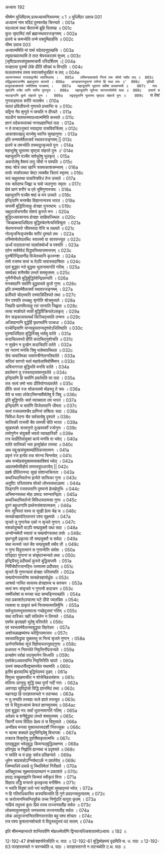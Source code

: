 अध्यायः 192

भीष्मेण युधिष्ठिरम् प्रत्यध्यात्मनिरूपणम् ॥ 1 ॥
युधिष्ठिर उवाच 	001  
अध्यात्मं नाम यदिदं पुरुषस्येह चिन्त्यते ।	001a  
यदध्यात्मं यथा चैतत्तन्मे ब्रूहि पितामह ॥	001c  
कुतः सृष्टमिदं सर्वं ब्रह्मन्स्थावरजङ्गमम् ।	002a  
प्रलये च कमभ्येति तन्मे वक्तुमिहार्हसि ॥	002c  
भीष्म उवाच 	003  
अध्यात्ममिति मां पार्थ यदेतदनुपृच्छसि ।	003a  
तद्व्याख्यास्यामि ते तात श्रेयस्करतमं शुभम् ॥	003c  
[सृष्टिप्रलयसंयुक्तमाचार्यैः परिदर्शितम् ।]	004a  
यज्ज्ञात्वा पुरुषो लेके प्रीतिं सौख्यं च विन्दति ।	004c  
फललाभश्च तस्य स्यात्सर्वभूतहितं च तत् ॥	004e  
`आत्मानममलं राजन्नावृत्यैवं व्यवस्थितम् ।	005a  
तस्मिन्प्रकाशते नित्यं तमः सोमो यथैव तत् ॥	005c  
तद्विद्वान्नष्टपाप्मैष ब्रह्मभूयाय कल्पते ।	006a  
अण्डावरणभूतानां पर्यन्तं हि यथा तमः ॥'	006c  
पृथिवी वायुराकाशमापो ज्योतिश्च पञ्चमम् ।	007a  
महाभूतानि भूतानां सर्वेषां प्रभवाप्ययौ ॥	007c  
यतः सृष्टानि तत्रैव तानि यान्ति पुनःपुनः ।	008a  
महाभूतानि भूतेभ्यः सागरस्योर्मयो यथा ॥	008c  
प्रसार्य च यथाङ्गानि कूर्मः संहरते पुनः ।	009a  
तद्वद्भूतानि भूतात्मा सृष्ट्वा संहरते पुनः ॥	009c  
`स तेषां गुणसङ्घातः शरीरे भरतर्षभ ।	010a  
सततं प्रविलीयन्ते गुणास्ते प्रभवन्ति च ॥	010c  
यद्विना नैव शृणुते न पश्यति न दीप्यते ।	011a  
यदधीनं यतस्तस्मादध्यात्ममिति कथ्यते ॥	011c  
ज्ञानं तदेकरूपाख्यं नानाप्रज्ञान्वितं तदा ।	012a  
न ते वाचाऽनुरूपं स्याद्यया रासविवर्जितम् ॥	012c  
आकाशात्खलु याज्येषु भवन्ति सुमहागुणाः ।	013a  
इति तन्मयमेवैतत्सर्वं स्थावरजङ्गमम् ||	013c  
प्रलये च तमभ्येति तस्मादुत्सृज्यते पुनः ।	014a  
महाभूतेषु भूतात्मा सृष्ट्वा संहरते पुनः ॥'	014e  
महाभूतानि पञ्चैव सर्वभूतेषु भूतकृत् ।	015a  
अकरोत्तेषु वैषम्यं तत्तु जीवो न पश्यति ॥	015c  
शब्दः श्रोत्रं तथा खानि त्रयमाकाशसम्भवम् ।	016a  
वायोः स्पर्शस्तथा चेष्टा त्वक्चैव त्रितयं स्मृतम् ॥	016c  
रूपं चक्षुस्तथा पाकस्त्रिविधं तेज उच्यते ।	017a  
रसः क्लेदश्च जिह्वा च त्रयो जलगुणाः स्मृताः ॥	017c  
घ्रेयं घ्राणं शरीरं च एते भूमिगुणास्त्रयः ।	018a  
महाभूतानि पञ्चैव षष्ठं च मन उच्यते ॥	018c  
इन्द्रियाणि मनश्चैव विज्ञानान्यस्य भारत ।	019a  
सप्तमी बुद्धिरित्याहुः क्षेत्रज्ञः पुनरष्टमः ॥	019c  
चक्षुरालोचनायैव संशयं कुरुते मनः ।	020a  
बुद्धिरध्यवसानाय क्षेत्रज्ञः साक्षिवत्स्थितः ॥	020c  
`चिच्छक्त्याधिष्ठिता बुद्धिश्चेतनेत्यभिविश्रुता ।	021a  
चेतनानन्तरो जीवस्तदा वेत्ति च लक्ष्यते ॥	021c  
नोत्सृजन्विसृजंश्चैव शरीरं दृश्यते तमः ।	022a  
तस्मिंश्चेतोपलब्धिः स्यात्तमो वा सारयन्त्युत ॥	022c  
ऊर्ध्वं पादतलाभ्यां यदर्वाक्चोर्ध्वं च पश्यति ।	023a  
एतेन सर्वमेवेदं विद्ध्यभिव्याप्तमन्तरम् ॥	023c  
पुरुषैरिन्द्रियाणीह विजेतव्यानि कृत्स्नशः ।	024a  
तमो रजश्च सत्वं च तेऽपि भावास्तदाश्रिताः ॥	024c  
एतां बुद्ध्वा नरो बुद्ध्या भूतानामागतिं गतिम् ।	025a  
समवेक्ष्य शनैश्चैव लभते शममुत्तमम् ॥	025c  
गुणैर्नेनीयते बुद्धिर्बुद्धिरेवेन्द्रियाण्यपि ।	026a  
मनःषष्ठानि सर्वाणि बुद्ध्यभावे कुतो गुणाः ॥	026c  
इति तन्मयमेवैतत्सर्वं स्थावरजङ्गमम् ।	027a  
प्रलीयते चोद्भवति तस्मान्निर्दिश्यते तथा ॥	027c  
येन पश्यति तच्चक्षुः शृणोति श्रोत्रमुच्यते ।	028a  
जिघ्रति घ्राणमित्याहू रसं जानाति जिह्वया ॥	028c  
त्वचा स्पर्शयते स्पर्शं बुद्धिर्विक्रियतेऽसकृत् ।	029a  
येन सङ्कल्पयत्यर्थं किञ्चिद्भवति तन्मनः ॥	029c  
अधिष्ठानानि बुद्धेर्हि पृथगर्थानि पञ्चधा ।	030a  
पञ्चेन्द्रियाणि यान्याहुस्तान्यदृश्योऽधितिष्ठति ॥	030c  
पुरुषाधिष्ठिता बुद्धिस्त्रिषु भावेषु वर्तते ।	031a  
कदाचिल्लभते प्रीतिं कदाचिदनुशोचति ॥	031c  
न सुखेन न दुःखेन कदाचिदपि वर्तते ।	032a  
एवं नराणां मनसि त्रिषु भावेष्ववस्थिता ॥	032c  
सेयं भावात्मिका भावांस्त्रीनेतानतिवर्तते ।	033a  
सरितां सागरो भर्ता महावेलामिवोर्मिमान् ॥	033c  
अविभागगता बुद्धिर्भावे मनसि वर्तते ।	034a  
प्रवर्तमानं तु रजस्तद्भावमनुवर्तते ॥	034c  
इन्द्रियाणि हि सर्वाणि प्रवर्तयति सा तदा ।	035a  
ततः सत्वं तमो भावः प्रीतियोगात्प्रवर्तते ॥	035c  
प्रीतिः सत्वं रजः शोकस्तमो मोहस्तु ते त्रयः ।	036a  
येये च भावा लोकेऽस्मिन्सर्वेष्वेतेषु वै त्रिषु ॥	036c  
इति बुद्धिगतिः सर्वा व्याख्याता तव भारत ।	037a  
इन्द्रियाणि च सर्वाणि विजेतव्यानि धीमता ॥	037c  
सत्वं रजस्तमश्चैव प्राणिनां संश्रिताः सदा ।	038a  
त्रिविधा वेदना चैव सर्वसत्वेषु दृश्यते ॥	038c  
सात्विकी राजसी चैव तामसी चेति भारत ।	039a  
सुखस्पर्शः सत्त्वगुणो दुःखस्पर्शो रजोगुणः ।	039c  
तमोगुणेन संयुक्तौ भवतो व्यावहारिकौ ॥	039e  
तत्र यत्प्रीतिसंयुक्तं काये मनसि वा भवेत् ।	040a  
वर्तते सात्विको भाव इत्युपेक्षेत तत्तथा ॥	040c  
अथ यद्दुःखसंयुक्तमप्रीतिकरमात्मनः ।	041a  
प्रवृत्तं रज इत्येव तन्न संरभ्य चिन्तयेत् ॥	041c  
अथ यन्मोहसंयुक्तमव्यक्तविषयं भवेत् ।	042a  
अप्रतर्क्यमविज्ञेयं तमस्तदुपधारयेत् ||	042c  
प्रहर्षः प्रीतिरानन्दः सुखं संशान्तचित्तता ।	043a  
कथञ्चिदभिवर्तन्त इत्येते सात्विका गुणा ॥	043c  
अतुष्टिः परितापश्च शोको लोभस्तथाऽक्षमा ।	044a  
लिङ्गानि रजसस्तानि दृश्यन्ते हेत्वहेतुभिः ॥	044c  
अभिमानस्तथा मोहः प्रमादः स्वप्नतन्द्रिता ।	045a  
कथञ्चिदभिवर्तन्ते विविधास्तामसा गुणाः ॥	045c  
दूरगं बहुधागामि प्रार्थनासंशयात्मकम् ।	046a  
मनः सुनियतं यस्य स सुखी प्रेत्य चेह च ॥	046c  
सत्वक्षेत्रज्ञयोरेतदन्तरं पश्य सूक्ष्मयोः ।	047a  
सृजते तु गुणानेक एको न सृजते गुणान् ॥	047c  
मशकोदुम्बरौ वाऽपि सम्प्रयुक्तौ यथा सदा ।	048a  
अन्योन्यमेतौ स्यातां च सम्प्रयोगस्तथा तयोः ॥	048c  
पृथग्भूतौ प्रकृत्या तौ सम्प्रयुक्तौ च सर्वदा ।	049a  
यथा मत्स्यो जलं चैव सम्प्रयुक्तौ तथैव तौ ॥	049c  
न गुणा विदुरात्मानं स गुणान्वेत्ति सर्वशः ।	050a  
परिद्रष्टा गुणानां स संसृष्टान्मन्यते तथा ॥	050c  
इन्द्रियैस्तु प्रदीपार्थं कुरुते बुद्धिसप्तमैः ।	051a  
निर्विचेष्टैरजानद्भिः परमात्मा प्रदीपवत् ॥	051c  
सृजते हि गुणान्सत्वं क्षेत्रज्ञः परिपश्यति ।	052a  
सम्प्रयोगस्तयोरेष सत्वक्षेत्रज्ञयोर्ध्रुवः ॥	052c  
आश्रयो नास्ति सत्वस्य क्षेत्रज्ञस्य च कश्चन ।	053a  
सत्वं मनः संसृजते न गुणान्वै कदाचन ॥	053c  
रश्मींस्तेषां स मनसा यदा सम्यङ्नियच्छति ।	054a  
तदा प्रकाशतेऽस्यात्मा घटे दीपो ज्वलन्निव ॥	054c  
त्यक्त्वा यः प्राकृतं कर्म नित्यमात्मरतिर्मुनिः ।	055a  
सर्वभूतात्मभूस्तस्मात्स गच्छेदुत्तमां गतिम् ॥	055c  
यथा वारिचरः पक्षी सलिलेन न लिप्यते ।	056a  
एवमेव कृतप्रज्ञो भूतेषु परिवर्तते ॥	056c  
एवं स्वभावमेवैतत्स्वबुद्ध्या विहरेन्नरः ।	057a  
अशोचन्नप्रहृष्यंश्च चरेद्विगतमत्सरः ॥	057c  
स्वभावसिद्ध्या युक्तस्तु स नित्यं सृजते गुणान् ।	058a  
ऊर्णनाभिर्यथा सूत्रं विज्ञेयास्तन्तुवद्गुणाः ॥	058c  
प्रध्वस्ता न निवर्न्तते निवृत्तिर्नोपलभ्यते ।	059a  
प्रत्यक्षेण परोक्षं तदनुमानेन सिध्यति ॥	059c  
एवमेकेऽध्यवस्यन्ति निवृत्तिरिति चापरे ।	060a  
उभयं सम्प्रधार्यैतद्व्यवस्येत यथामति ॥	060c  
इतीमं हृदयग्रत्थिं बुद्धिभेदमयं दृढम् ।	061a  
विमुच्य सुखमासीत न शोचेच्छिन्नसंशयः ॥	061c  
मलिनाः प्राप्नुयुः शुद्धिं यथा पूर्णां नदीं नराः ।	062a  
अवगाह्य सुविद्वांसो विद्धि ज्ञानमिदं तथा ॥	062c  
महानद्या हि पारज्ञस्तप्यते न तदन्यथा ।	063a  
न तु तप्यति तत्त्वज्ञः फले ज्ञाते तरत्युत ॥	063c  
एवं ये विदुराध्यात्मं केवलं ज्ञानमुत्तमम् ॥	064ac  
एतां बुद्ध्वा नरः सर्वां भूतानामागतिं गतिम् ।	065a  
अवेक्ष्य च शनैर्बुद्ध्या लभते शममुत्तमम् ॥	065c  
त्रिवर्गो यस्य विदितः प्रेक्ष्य तं स विमुच्यते ।	066a  
अन्वीक्ष्य मनसा युक्तस्तत्त्वदर्शी निरुत्सुकः ॥	066c  
न चात्मा शक्यते द्रष्टुमिन्द्रियेषु विभागशः ।	067a  
तत्रतत्र विसृष्टेषु दुर्वार्येष्वकृतात्मभिः ॥	067c  
एतद्बुद्ध्वा भवेद्बुद्धः किमन्यद्बुद्धिलक्षणम् ।	068a  
प्रतिगृह्य च निह्नोति ह्यन्यथा च प्रदृश्यते ॥	068c  
न सर्पति च यं प्राहुः सर्वत्र प्रतिहन्यते ।	069a  
धूमेन चाप्रसन्नोऽग्निर्यथाऽर्कं न प्रवर्तयेत् ॥	069c  
धिष्ण्याधिपे प्रसन्ने तु स्थितिमेतां निरीक्षते ।	070a  
अतिक्षूराच्च सूक्ष्मत्वात्प्रस्थानं न प्रकाशते ॥	070c  
प्रपद्य तच्छ्रुताह्नानि चिन्मयं स्वीकृतं विना ।	071a  
विज्ञाय तद्धि मन्यन्ते कृतकृत्या मनीषिणः ॥	071c  
न भवति विदुषां ततो भयं यदविदुषां सुमहद्भयं भवेत् ।	072a  
न हि गतिरधिकास्ति कस्यचित्सति हि गुणे प्रवदन्त्यतुल्यताम् ॥	072c  
यः करोत्यनभिसन्धिपूर्वकं तच्च निर्णुदति यत्पुरा कृतम् ।	073a  
नाप्रियं तदुभयं कुतः प्रियं तस्य तज्जनयतीह सर्वतः ॥	073c  
लोकमातुरमसूयते जनस्तस्य तज्जनयतीह सर्वतः ।	074a  
लोक आतुरजनान्विराविणस्तत्तदेव बहु पश्य शोचतः ।	074c  
तत्र पश्य कुशलानशोचतो ये विदुस्तदुभयं पदं सताम् ॥ 	074e  

इति श्रीमन्महाभारते शान्तिपर्वणि मोक्षधर्मपर्वणि द्विनवत्यधिकशततमोऽध्यायः ॥ 192 ॥

12-192-47 क्षेत्रक्षेत्रज्ञयोरेतदिति ध. पाठः ॥ 12-192-61 बुद्धिमोहमयं दृढमिति थ. ध. पाठः ॥ 12-192-63 पारज्ञस्तप्यते न चरन्यथेति ध. पाठः । पारज्ञास्तरन्ते न तदन्यथेति ट.थ. पाठः ॥
